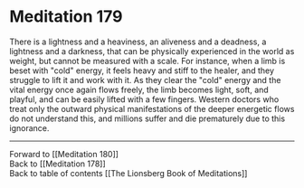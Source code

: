 # Meditation 179

There is a lightness and a heaviness, an aliveness and a deadness, a lightness and a darkness, that can be physically experienced in the world as weight, but cannot be measured with a scale. For instance, when a limb is beset with "cold" energy, it feels heavy and stiff to the healer, and they struggle to lift it and work with it. As they clear the "cold" energy and the vital energy once again flows freely, the limb becomes light, soft, and playful, and can be easily lifted with a few fingers. Western doctors who treat only the outward physical manifestations of the deeper energetic flows do not understand this, and millions suffer and die prematurely due to this ignorance. 

___

Forward to [[Meditation 180]]  
Back to [[Meditation 178]]  
Back to table of contents [[The Lionsberg Book of Meditations]]  